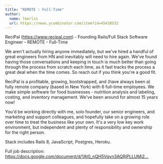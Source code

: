 ```yaml
---
title: "REMOTE : Full-Time"
author:
  name: lberlin
  url: https://news.ycombinator.com/item?id=45438532
---
```

ReciPal (<a href="https:&#x2F;&#x2F;www.recipal.com" rel="nofollow">https:&#x2F;&#x2F;www.recipal.com</a>) - Founding Rails&#x2F;Full Stack Software Engineer - REMOTE - Full-Time

We aren&#x27;t actually hiring anyone immediately, but we&#x27;ve hired a handful of great engineers from HN and inevitably will need to hire again. We&#x27;ve found having those conversations and keeping in touch is much better than going through the process from scratch each time, as it fast tracks the process a great deal when the time comes. So reach out if you think you&#x27;re a good fit.

ReciPal is a profitable, growing, bootstrapped, and (have always been a) fully remote company (based in New York) with 6 full-time employees. We make simple software for food businesses - nutrition analysis and labeling, costing, and inventory management. We&#x27;ve been around for almost 15 years now!

You&#x27;d be working directly with me, solo founder, our senior engineers, and marketing and support colleagues, and hopefully take on a growing role over time to treat the business like your own. It&#x27;s a very low key work environment, but independent and plenty of responsibility and ownership for the right person.

Stack includes Rails 8, JavaScript, Postgres, Heroku.

Full job description:
<a href="https:&#x2F;&#x2F;docs.google.com&#x2F;document&#x2F;d&#x2F;1At0_nQH5Vqvn3AQRjPLLUMi2TIypHVtb_IiEMV2FH0U&#x2F;edit?usp=sharing" rel="nofollow">https:&#x2F;&#x2F;docs.google.com&#x2F;document&#x2F;d&#x2F;1At0_nQH5Vqvn3AQRjPLLUMi2...</a>
<JobApplication />
